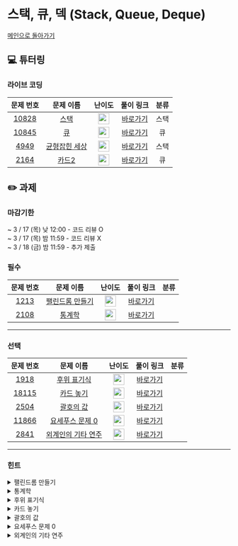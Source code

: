 # 스택, 큐, 덱 (Stack, Queue, Deque)

[메인으로 돌아가기](https://github.com/Altu-Bitu-2/Notice)

## 💻 튜터링

### 라이브 코딩

|문제 번호|문제 이름|난이도|풀이 링크|분류|
| :-----: | :-----: | :-----: | :-----: | :-----: |
|<a href="https://www.acmicpc.net/problem/10828" target="_blank">10828</a>|<a href="https://www.acmicpc.net/problem/10828" target="_blank">스택</a>|<img height="25px" width="25px" src="https://static.solved.ac/tier_small/7.svg"/>|[바로가기]()|스택|
|<a href="https://www.acmicpc.net/problem/10845" target="_blank">10845</a>|<a href="https://www.acmicpc.net/problem/10845" target="_blank">큐</a>|<img height="25px" width="25px" src="https://static.solved.ac/tier_small/7.svg"/>|[바로가기]()|큐|
|<a href="https://www.acmicpc.net/problem/4949" target="_blank">4949</a>|<a href="https://www.acmicpc.net/problem/4949" target="_blank">균형잡힌 세상</a>|<img height="25px" width="25px" src="https://static.solved.ac/tier_small/7.svg"/>|[바로가기]()|스택|
|<a href="https://www.acmicpc.net/problem/2164" target="_blank">2164</a>|<a href="https://www.acmicpc.net/problem/2164" target="_blank">카드2</a>|<img height="25px" width="25px" src="https://static.solved.ac/tier_small/7.svg"/>|[바로가기]()|큐|


## ✏️ 과제
### 마감기한
~ 3 / 17 (목) 낮 12:00 - 코드 리뷰 O </br>
~ 3 / 17 (목) 밤 11:59 - 코드 리뷰 X </br>
~ 3 / 18 (금) 밤 11:59 - 추가 제출 </br>

### 필수

|문제 번호|문제 이름|난이도|풀이 링크|분류|
| :-----: | :-----: | :-----: | :-----: | :-----: |
|<a href="https://www.acmicpc.net/problem/1213" target="_blank">1213</a>|<a href="https://www.acmicpc.net/problem/1213" target="_blank">팰린드롬 만들기</a>|<img height="25px" width="25px" src="https://static.solved.ac/tier_small/7.svg"/>|[바로가기]()||
|<a href="https://www.acmicpc.net/problem/2108" target="_blank">2108</a>|<a href="https://www.acmicpc.net/problem/2108" target="_blank">통계학</a>|<img height="25px" width="25px" src="https://static.solved.ac/tier_small/8.svg"/>|[바로가기]()||


---

### 선택

|문제 번호|문제 이름|난이도|풀이 링크|분류|
| :-----: | :-----: | :-----: | :-----: | :-----: |
|<a href="https://www.acmicpc.net/problem/1918" target="_blank">1918</a>|<a href="https://www.acmicpc.net/problem/1918" target="_blank">후위 표기식</a>|<img height="25px" width="25px" src="https://static.solved.ac/tier_small/13.svg"/>|[바로가기]()||
|<a href="https://www.acmicpc.net/problem/18115" target="_blank">18115</a>|<a href="https://www.acmicpc.net/problem/18115" target="_blank">카드 놓기</a>|<img height="25px" width="25px" src="https://static.solved.ac/tier_small/8.svg"/>|[바로가기]()||
|<a href="https://www.acmicpc.net/problem/2504" target="_blank">2504</a>|<a href="https://www.acmicpc.net/problem/2504" target="_blank">괄호의 값</a>|<img height="25px" width="25px" src="https://static.solved.ac/tier_small/9.svg"/>|[바로가기]()||
|<a href="https://www.acmicpc.net/problem/11866" target="_blank">11866</a>|<a href="https://www.acmicpc.net/problem/11866" target="_blank">요세푸스 문제 0</a>|<img height="25px" width="25px" src="https://static.solved.ac/tier_small/7.svg"/>|[바로가기]()||
|<a href="https://www.acmicpc.net/problem/2841" target="_blank">2841</a>|<a href="https://www.acmicpc.net/problem/2841" target="_blank">외계인의 기타 연주</a>|<img height="25px" width="25px" src="https://static.solved.ac/tier_small/10.svg"/>|[바로가기]()||


---

### 힌트

<details>
<summary>팰린드롬 만들기</summary>
<div markdown="1">
&nbsp;&nbsp;&nbsp;&nbsp;어떤 알파벳이 있는지 파악부터 해야할 것 같아요. 그리고, 팰린드롬 문자열이 어떤 구조로 되어 있는지 분석해보는게 좋겠어요.
</div>
</details>

<details>
<summary>통계학</summary>
<div markdown="1">
&nbsp;&nbsp;&nbsp;&nbsp;백준에 있는 예제에 반례가 있어요. 예외 처리를 해줘야겠죠? 파이썬의 경우, round함수는 우리 생각과는 조금 다르게 작동해요! 이 점을 주의해야 합니다.
</div>
</details>

<details>
<summary>후위 표기식</summary>
<div markdown="1">
&nbsp;&nbsp;&nbsp;&nbsp;후위 표기식에 대해 알아보아요. 피연산자의 순서는 중위 표기식과 같네요! 그렇다면 연산자의 순서를 정하는 게 중요할 것 같아요. "연산자 우선순위"를 어떻게 고려해야 중위 표기식을 후위 표기식으로 바꿀 수 있을까요?
</div>
</details>

<details>
<summary>카드 놓기</summary>
<div markdown="1">
&nbsp;&nbsp;&nbsp;&nbsp;결과 값을 보고 처음 상태를 유추해야 하네요! 우선 문제에 나온 기술은 모두 반대로 생각해야 할 것 같아요. 거꾸로 거슬러 올라가 봅시다!
</div>
</details>

<details>
<summary>괄호의 값</summary>
<div markdown="1">
&nbsp;&nbsp;&nbsp;&nbsp;괄호의 짝을 검사하는 부분은 튜터링 때 다룬 문제와 같아요! 괄호의 값을 계산하는 것이 추가됐네요. 괄호가 (X) 형태면 곱하고, XY 형태면 더한다는 점을 활용해야 해요. 여는 괄호가 계속 나오면 (x) 형태가 반복되는 거고, 닫는 괄호가 나오는 순간 XY 형태가 될 것이라 생각해도 좋겠네요!
</div>
</details>

<details>
<summary>요세푸스 문제 0</summary>
<div markdown="1">
&nbsp;&nbsp;&nbsp;&nbsp;앞에서 제거하고 다시 뒤에 추가해야 하네요!
</div>
</details>

<details>
<summary>외계인의 기타 연주</summary>
<div markdown="1">
&nbsp;&nbsp;&nbsp;&nbsp;외계인이 누르고 있는 프렛의 정보를 어디에 저장하면 좋을까요? 가장 낮은 프렛부터 짚어가다가 높은 프렛부터 손가락을 떼게 될 것 같아요.
</div>
</details>
